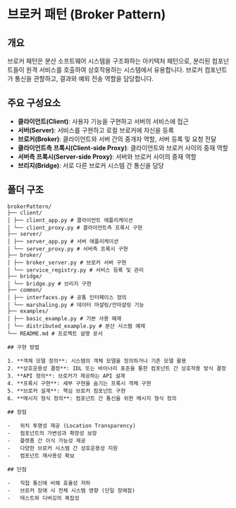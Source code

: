 # 브로커 패턴 (Broker Pattern)

## 개요

브로커 패턴은 분산 소프트웨어 시스템을 구조화하는 아키텍처 패턴으로, 분리된 컴포넌트들이 원격 서비스를 호출하여 상호작용하는 시스템에서 유용합니다. 브로커 컴포넌트가 통신을 관할하고, 결과와 예외 전송 역할을 담당합니다.

## 주요 구성요소

-   **클라이언트(Client)**: 사용자 기능을 구현하고 서버의 서비스에 접근
-   **서버(Server)**: 서비스를 구현하고 로컬 브로커에 자신을 등록
-   **브로커(Broker)**: 클라이언트와 서버 간의 중개자 역할, 서버 등록 및 요청 전달
-   **클라이언트측 프록시(Client-side Proxy)**: 클라이언트와 브로커 사이의 중재 역할
-   **서버측 프록시(Server-side Proxy)**: 서버와 브로커 사이의 중재 역할
-   **브리지(Bridge)**: 서로 다른 브로커 시스템 간 통신을 담당

## 폴더 구조

```
brokerPattern/
├── client/
│ ├── client_app.py # 클라이언트 애플리케이션
│ └── client_proxy.py # 클라이언트측 프록시 구현
├── server/
│ ├── server_app.py # 서버 애플리케이션
│ └── server_proxy.py # 서버측 프록시 구현
├── broker/
│ ├── broker_server.py # 브로커 서버 구현
│ └── service_registry.py # 서비스 등록 및 관리
├── bridge/
│ └── bridge.py # 브리지 구현
├── common/
│ ├── interfaces.py # 공통 인터페이스 정의
│ └── marshaling.py # 데이터 마샬링/언마샬링 기능
├── examples/
│ ├── basic_example.py # 기본 사용 예제
│ └── distributed_example.py # 분산 시스템 예제
└── README.md # 프로젝트 설명 문서

## 구현 방법

1. **객체 모델 정의**: 시스템의 객체 모델을 정의하거나 기존 모델 활용
2. **상호운용성 결정**: IDL 또는 바이너리 표준을 통한 컴포넌트 간 상호작용 방식 결정
3. **API 정의**: 브로커가 제공하는 API 설계
4. **프록시 구현**: 세부 구현을 숨기는 프록시 객체 구현
5. **브로커 설계**: 핵심 브로커 컴포넌트 구현
6. **메시지 형식 정의**: 컴포넌트 간 통신을 위한 메시지 형식 정의

## 장점

-   위치 투명성 제공 (Location Transparency)
-   컴포넌트의 가변성과 확장성 보장
-   플랫폼 간 이식 가능성 제공
-   다양한 브로커 시스템 간 상호운용성 지원
-   컴포넌트 재사용성 확보

## 단점

-   직접 통신에 비해 효율성 저하
-   브로커 장애 시 전체 시스템 영향 (단일 장애점)
-   테스트와 디버깅의 복잡성
```
